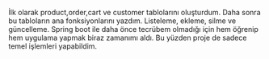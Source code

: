 İlk olarak product,order,cart ve customer tablolarını oluşturdum.
Daha sonra bu tabloların ana fonksiyonlarını yazdım. 
Listeleme, ekleme, silme ve güncelleme. 
Spring boot ile daha önce tecrübem olmadığı için hem öğrenip hem uygulama yapmak biraz zamanımı aldı.
Bu yüzden proje de sadece temel işlemleri yapabildim.
